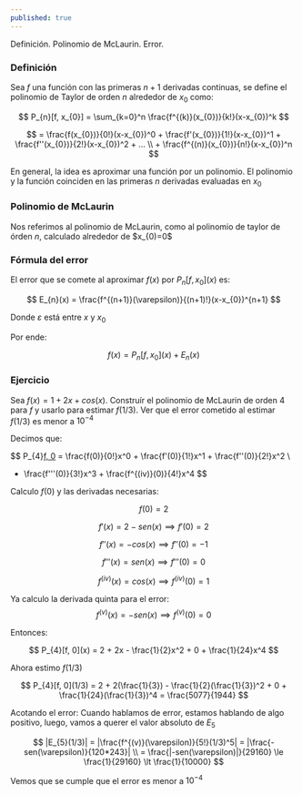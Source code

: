 ```yaml
---
published: true
---
```

Definición. Polinomio de McLaurin. Error.

### Definición

Sea $f$ una función con las primeras $n+1$ derivadas continuas, se define el polinomio de Taylor de orden $n$ alrededor de $x_{0}$ como:

$$ P_{n}[f, x_{0}] = \sum_{k=0}^n \frac{f^{(k)}(x_{0})}{k!}(x-x_{0})^k $$

$$ = \frac{f(x_{0})}{0!}(x-x_{0})^0 + \frac{f'(x_{0})}{1!}(x-x_{0})^1 + \frac{f''(x_{0})}{2!}(x-x_{0})^2 + ... \\ + \frac{f^{(n)}(x_{0})}{n!}(x-x_{0})^n $$

En general, la idea es aproximar una función por un polinomio.
El polinomio y la función coinciden en las primeras $n$ derivadas evaluadas en $x_{0}$

### Polinomio de McLaurin

Nos referimos al polinomio de McLaurin, como al polinomio de taylor de órden $n$, calculado alrededor de $x_{0)=0$

### Fórmula del error

El error que se comete al aproximar $f(x)$ por $P_{n}[f, x_{0}](x)$ es:

$$ E_{n}(x) = \frac{f^{(n+1)}(\varepsilon)}{(n+1)!}(x-x_{0})^{n+1} $$

Donde $\varepsilon$ está entre $x$ y $x_{0}$

Por ende:

$$ f(x)= P_{n}[f, x_{0}](x) + E_{n}(x) $$

### Ejercicio

Sea $f(x)=1+2x+cos(x)$. Construír el polinomio de McLaurin de orden 4 para $f$ y usarlo para estimar $f(1/3)$. Ver que el error cometido al estimar $f(1/3)$ es menor a $10^{-4}$

Decimos que:

$$ P_{4}[f, 0](x) = \frac{f(0)}{0!}x^0 + \frac{f'(0)}{1!}x^1 + \frac{f''(0)}{2!}x^2 \\
+ \frac{f'''(0)}{3!}x^3 + \frac{f^{(iv)}(0)}{4!}x^4 $$

Calculo $f(0)$ y las derivadas necesarias:

$$ f(0)=2 $$

$$ f'(x)=2-sen(x) \implies f'(0)=2 $$

$$ f''(x)=-cos(x) \implies f''(0)=-1 $$

$$ f'''(x)=sen(x) \implies f'''(0)=0 $$

$$ f^{(iv)}(x)=cos(x) \implies f^{(iv)}(0)=1 $$

Ya calculo la derivada quinta para el error:
$$ f^{(v)}(x)=-sen(x) \implies f^{(v)}(0)=0 $$

Entonces:

$$ P_{4}[f, 0](x) = 2 + 2x - \frac{1}{2}x^2 + 0 + \frac{1}{24}x^4 $$

Ahora estimo $f(1/3)$

$$ P_{4}[f, 0](1/3) = 2 + 2(\frac{1}{3}) - \frac{1}{2}(\frac{1}{3})^2 + 0 + \frac{1}{24}(\frac{1}{3})^4 = \frac{5077}{1944} $$

Acotando el error:
Cuando hablamos de error, estamos hablando de algo positivo, luego, vamos a querer el valor absoluto de $E_{5}$

$$ |E_{5}(1/3)| = |\frac{f^{(v)}(\varepsilon)}{5!}(1/3)^5| = |\frac{-sen(\varepsilon)}{120*243}| \\
= \frac{|-sen(\varepsilon)|}{29160} \le \frac{1}{29160} \lt \frac{1}{10000} $$

Vemos que se cumple que el error es menor a $10^{-4}$















